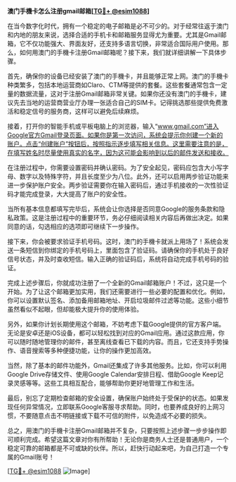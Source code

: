 **澳门手機卡怎么注册gmail邮箱[[TG💪+ @esim1088](https://t.me/s/esim1088)]**

在当今数字化时代，拥有一个稳定的电子邮箱是必不可少的。对于经常往返于澳门和内地的朋友来说，选择合适的手机卡和邮箱服务显得尤为重要。尤其是Gmail邮箱，它不仅功能强大、界面友好，还支持多语言切换，非常适合国际用户使用。那么，如何用澳门的手機卡注册Gmail邮箱呢？接下来，我们就详细讲解一下具体步骤。

首先，确保你的设备已经安装了澳门的手機卡，并且能够正常上网。澳门的手機卡种类繁多，包括本地运营商如Claro、CTM等提供的套餐。这些套餐通常包含一定量的数据流量，这对于注册Gmail邮箱非常关键。如果你还没有澳门的手機卡，建议先去当地的运营商营业厅办理一张适合自己的SIM卡。记得挑选那些提供免费激活和稳定信号的服务商，这样可以避免后续麻烦。

接着，打开你的智能手机或平板电脑上的浏览器，输入“www.gmail.com”进入Google官方Gmail登录页面。如果你是第一次访问，系统会提示你创建一个新的账户。点击“创建账户”按钮后，按照指示逐步填写相关信息。这里需要注意的是，在填写姓名时尽量使用真实的名字，因为这可能会影响到以后的邮件发送和接收。

在注册过程中，你需要设置密码并确认密码。为了安全起见，密码应包含大小写字母、数字以及特殊字符，并且长度至少为八位。此外，还可以启用两步验证功能来进一步保护账户安全。两步验证需要你在输入密码后，通过手机接收的一次性验证码才能完成登录，大大提高了账户的安全性。

当所有基本信息都填写完毕后，系统会让你选择是否同意Google的服务条款和隐私政策。这是注册过程中的重要环节，务必仔细阅读相关内容后再做出决定。如果同意的话，勾选相应的选项即可继续下一步操作。

接下来，你会被要求验证手机号码。这时，澳门的手機卡就派上用场了！系统会发送一条短信到你绑定的手机号码上，里面包含了验证码。请确保你的手机处于良好信号状态，并及时查收短信。输入正确的验证码后，系统将自动完成手机号码的验证。

完成上述步骤后，你就成功注册了一个全新的Gmail邮箱账户！不过，这只是一个开始。为了让这个邮箱更加实用，我们还需要进行一些必要的配置和优化。例如，你可以设置默认签名、添加备用邮箱地址、开启垃圾邮件过滤等功能。这些小细节虽然看似不起眼，但却能极大提升你的使用体验。

另外，如果你计划长期使用这个邮箱，不妨考虑下载Google提供的官方客户端。无论是安卓还是iOS设备，都可以轻松找到对应的Gmail应用。通过这款应用，你可以随时随地管理你的邮件，甚至离线查看已下载的内容。而且，它还支持手势操作、语音搜索等多种便捷功能，让你的操作更加高效。

当然，除了基本的邮件功能外，Gmail还集成了许多其他服务。比如，你可以利用Google Drive存储文件、使用Google Calendar安排日程、借助Google Keep记录灵感等等。这些工具相互配合，能够帮助你更好地管理工作和生活。

最后，别忘了定期检查邮箱的安全设置，确保账户始终处于受保护的状态。如果发现任何异常情况，立即联系Google客服寻求帮助。同时，也要养成良好的上网习惯，不要随意点击不明链接或下载不可信的附件，以免造成不必要的损失。

总之，用澳门的手機卡注册Gmail邮箱并不复杂，只要按照上述步骤一步步操作即可顺利完成。希望这篇文章对你有所帮助！无论你是商务人士还是普通用户，一个稳定可靠的邮箱都是不可或缺的伙伴。所以，赶快行动起来吧，为自己打造一个专属的Gmail账号！

[[TG💪+ @esim1088](https://t.me/s/esim1088) ![Image](https://i.postimg.cc/4NQfJmqS/Snipaste-2025-05-13-00-14-12.png)]